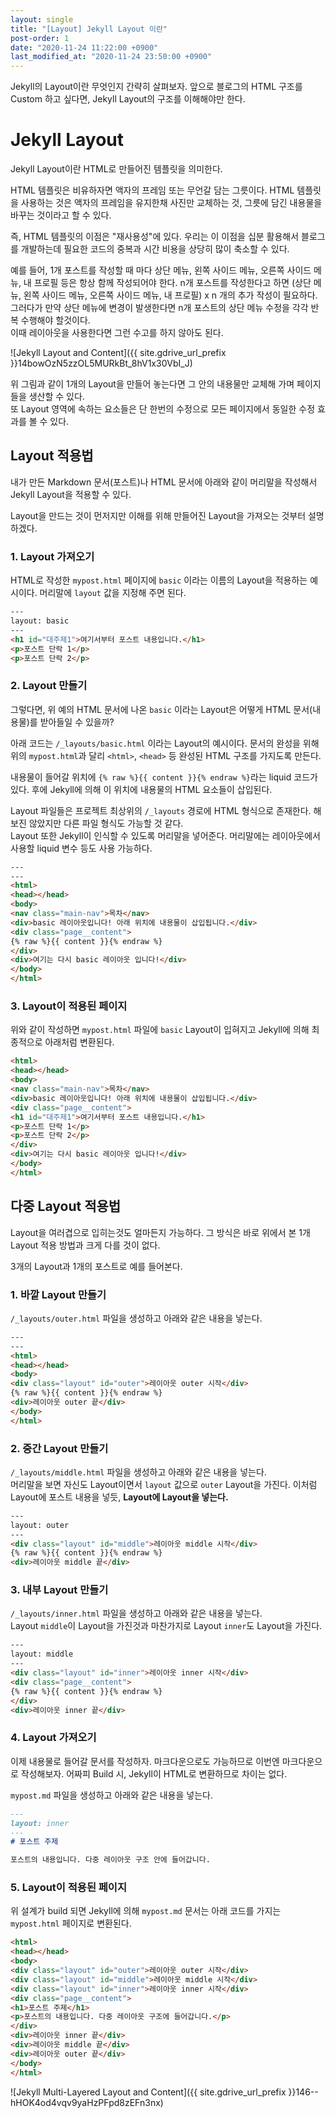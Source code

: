```yaml
---
layout: single
title: "[Layout] Jekyll Layout 이란"
post-order: 1
date: "2020-11-24 11:22:00 +0900"
last_modified_at: "2020-11-24 23:50:00 +0900"
---
```

Jekyll의 Layout이란 무엇인지 간략히 살펴보자. 앞으로 블로그의 HTML 구조를 Custom 하고 싶다면, Jekyll Layout의 구조를 이해해야만 한다.

# Jekyll Layout

Jekyll Layout이란 HTML로 만들어진 템플릿을 의미한다.

HTML 템플릿은 비유하자면 액자의 프레임 또는 무언갈 담는 그릇이다. HTML 템플릿을 사용하는 것은 액자의 프레임을 유지한채 사진만 교체하는 것, 그릇에 담긴 내용물을 바꾸는 것이라고 할 수 있다.

즉, HTML 템플릿의 이점은 "재사용성"에 있다. 우리는 이 이점을 십분 활용해서 블로그를 개발하는데 필요한 코드의 중복과 시간 비용을 상당히 많이 축소할 수 있다.

예를 들어, 1개 포스트를 작성할 때 마다 상단 메뉴, 왼쪽 사이드 메뉴, 오른쪽 사이드 메뉴, 내 프로필 등은 항상 함께 작성되어야 한다. n개 포스트를 작성한다고 하면 (상단 메뉴, 왼쪽 사이드 메뉴, 오른쪽 사이드 메뉴, 내 프로필) x n 개의 추가 작성이 필요하다.<br/>그러다가 만약 상단 메뉴에 변경이 발생한다면 n개 포스트의 상단 메뉴 수정을 각각 반복 수행해야 할것이다.<br/>이때 레이아웃을 사용한다면 그런 수고를 하지 않아도 된다.

![Jekyll Layout and Content]({{ site.gdrive_url_prefix }}14bowOzN5zzOL5MURkBt_8hV1x30VbI_J)

위 그림과 같이 1개의 Layout을 만들어 놓는다면 그 안의 내용물만 교체해 가며 페이지들을 생산할 수 있다.<br/>
또 Layout 영역에 속하는 요소들은 단 한번의 수정으로 모든 페이지에서 동일한 수정 효과를 볼 수 있다.

## Layout 적용법

내가 만든 Markdown 문서(포스트)나 HTML 문서에 아래와 같이 머리말을 작성해서 Jekyll Layout을 적용할 수 있다.

Layout을 만드는 것이 먼저지만 이해를 위해 만들어진 Layout을 가져오는 것부터 설명하겠다.

### 1. Layout 가져오기

HTML로 작성한 `mypost.html` 페이지에  `basic` 이라는 이름의 Layout을 적용하는 예시이다.
머리말에 `layout` 값을 지정해 주면 된다.

```html
---
layout: basic
---
<h1 id="대주제1">여기서부터 포스트 내용입니다.</h1>
<p>포스트 단락 1</p>
<p>포스트 단락 2</p>
```

### 2. Layout 만들기

그렇다면, 위 예의 HTML 문서에 나온 `basic` 이라는 Layout은 어떻게 HTML 문서(내용물)를 받아들일 수 있을까?

아래 코드는 `/_layouts/basic.html` 이라는 Layout의 예시이다.
문서의 완성을 위해 위의 `mypost.html`과 달리 `<html>`, `<head>` 등 완성된 HTML 구조를 가지도록 만든다.

내용물이 들어갈 위치에 `{% raw %}{{ content }}{% endraw %}`라는 liquid 코드가 있다. 후에 Jekyll에 의해 이 위치에 내용물의 HTML 요소들이 삽입된다.

Layout 파일들은 프로젝트 최상위의 `/_layouts` 경로에 HTML 형식으로 존재한다.
<span class="md-monologue">해보진 않았지만 다른 파일 형식도 가능할 것 같다.</span><br/>
Layout 또한 Jekyll이 인식할 수 있도록 머리말을 넣어준다. 머리말에는 레이아웃에서 사용할 liquid 변수 등도 사용 가능하다.

```html
---
---
<html>
<head></head>
<body>
<nav class="main-nav">목차</nav>
<div>basic 레이아웃입니다! 아래 위치에 내용물이 삽입됩니다.</div>
<div class="page__content">
{% raw %}{{ content }}{% endraw %}
</div>
<div>여기는 다시 basic 레이아웃 입니다!</div>
</body>
</html>
```

### 3. Layout이 적용된 페이지

위와 같이 작성하면 `mypost.html` 파일에 `basic` Layout이 입혀지고 Jekyll에 의해 최종적으로 아래처럼 변환된다.

```html
<html>
<head></head>
<body>
<nav class="main-nav">목차</nav>
<div>basic 레이아웃입니다! 아래 위치에 내용물이 삽입됩니다.</div>
<div class="page__content">
<h1 id="대주제1">여기서부터 포스트 내용입니다.</h1>
<p>포스트 단락 1</p>
<p>포스트 단락 2</p>
</div>
<div>여기는 다시 basic 레이아웃 입니다!</div>
</body>
</html>
```

## 다중 Layout 적용법

Layout을 여러겹으로 입히는것도 얼마든지 가능하다. 그 방식은 바로 위에서 본 1개 Layout 적용 방법과 크게 다를 것이 없다.

3개의 Layout과 1개의 포스트로 예를 들어본다.

### 1. 바깥 Layout 만들기

`/_layouts/outer.html` 파일을 생성하고 아래와 같은 내용을 넣는다.

```html
---
---
<html>
<head></head>
<body>
<div class="layout" id="outer">레이아웃 outer 시작</div>
{% raw %}{{ content }}{% endraw %}
<div>레이아웃 outer 끝</div>
</body>
</html>
```

### 2. 중간 Layout 만들기

`/_layouts/middle.html` 파일을 생성하고 아래와 같은 내용을 넣는다.<br/>
머리말을 보면 자신도 Layout이면서 `layout` 값으로 `outer` Layout을 가진다.
이처럼 Layout에 포스트 내용을 넣듯, __Layout에 Layout을 넣는다.__

```html
---
layout: outer
---
<div class="layout" id="middle">레이아웃 middle 시작</div>
{% raw %}{{ content }}{% endraw %}
<div>레이아웃 middle 끝</div>
```

### 3. 내부 Layout 만들기

`/_layouts/inner.html` 파일을 생성하고 아래와 같은 내용을 넣는다.<br/>
Layout `middle`이 Layout을 가진것과 마찬가지로 Layout `inner`도 Layout을 가진다.

```html
---
layout: middle
---
<div class="layout" id="inner">레이아웃 inner 시작</div>
<div class="page__content">
{% raw %}{{ content }}{% endraw %}
</div>
<div>레이아웃 inner 끝</div>
```

### 4. Layout 가져오기

이제 내용물로 들어갈 문서를 작성하자. 마크다운으로도 가능하므로 이번엔 마크다운으로 작성해보자.
어짜피 Build 시, Jekyll이 HTML로 변환하므로 차이는 없다.

`mypost.md` 파일을 생성하고 아래와 같은 내용을 넣는다.

```markdown
---
layout: inner
---
# 포스트 주제

포스트의 내용입니다. 다중 레이아웃 구조 안에 들어갑니다.
```

### 5. Layout이 적용된 페이지

위 설계가 build 되면 Jekyll에 의해 `mypost.md` 문서는 아래 코드를 가지는 `mypost.html` 페이지로 변환된다.

```html
<html>
<head></head>
<body>
<div class="layout" id="outer">레이아웃 outer 시작</div>
<div class="layout" id="middle">레이아웃 middle 시작</div>
<div class="layout" id="inner">레이아웃 inner 시작</div>
<div class="page__content">
<h1>포스트 주제</h1>
<p>포스트의 내용입니다. 다중 레이아웃 구조에 들어갑니다.</p>
</div>
<div>레이아웃 inner 끝</div>
<div>레이아웃 middle 끝</div>
<div>레이아웃 outer 끝</div>
</body>
</html>
```

![Jekyll Multi-Layered Layout and Content]({{ site.gdrive_url_prefix }}146--hHOK4od4vqv9yaHzPFpd8zEFn3nx)
